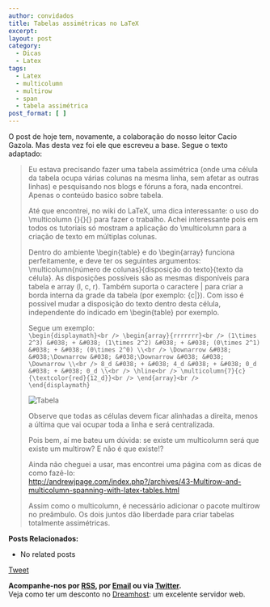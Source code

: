 ```yaml
---
author: convidados
title: Tabelas assimétricas no LaTeX
excerpt:
layout: post
category:
  - Dicas
  - Latex
tags:
  - Latex
  - multicolumn
  - multirow
  - span
  - tabela assimétrica
post_format: [ ]
---
```

O post de hoje tem, novamente, a colaboração do nosso leitor Cacio Gazola. Mas desta vez foi ele que escreveu a base. Segue o texto adaptado:

> Eu estava precisando fazer uma tabela assimétrica (onde uma célula da tabela ocupa várias colunas na mesma linha, sem afetar as outras linhas) e pesquisando nos blogs e fóruns a fora, nada encontrei. Apenas o conteúdo basico sobre tabela. 
> 
> Até que encontrei, no wiki do LaTeX, uma dica interessante: o uso do \multicolumn {}{}{} para fazer o trabalho. Achei interessante pois em todos os tutoriais só mostram a aplicação do \multicolumn para a criação de texto em múltiplas colunas.
> 
> Dentro do ambiente \begin{table} e do \begin{array} funciona perfeitamente, e deve ter os seguintes argumentos: \multicolumn{número de colunas}{disposição do texto}{texto da célula}. As disposições possíveis são as mesmas disponíveis para tabela e array (l, c, r). Também suporta o caractere | para criar a borda interna da grade da tabela (por exemplo: {c|}). Com isso é possivel mudar a disposição do texto dentro desta célula, independente do indicado em \begin{table} por exemplo.
> 
> Segue um exemplo:  
> `\begin{displaymath}<br />
\begin{array}{rrrrrrr}<br />
(1\times 2^3) &#038; + &#038; (1\times 2^2) &#038; + &#038; (0\times 2^1) &#038; + &#038; (0\times 2^0) \\<br />
\Downarrow &#038; &#038;\Downarrow &#038; &#038;\Downarrow &#038; &#038; \Downarrow \\<br />
8_d &#038; + &#038; 4_d &#038; + &#038; 0_d &#038; + &#038; 0_d \\<br />
\hline<br />
\multicolumn{7}{c}{\textcolor{red}{12_d}}<br />
\end{array}<br />
\end{displaymath}`
> 
> ![Tabela][1]
> 
> Observe que todas as células devem ficar alinhadas a direita, menos a última que vai ocupar toda a linha e será centralizada.
> 
> Pois bem, aí me bateu um dúvida: se existe um multicolumn será que existe um multirow? E não é que existe!?
> 
> Ainda não cheguei a usar, mas encontrei uma página com as dicas de como fazê-lo:  
> <http://andrewjpage.com/index.php?/archives/43-Multirow-and-multicolumn-spanning-with-latex-tables.html>
> 
> Assim como o multicolumn, é necessário adicionar o pacote multirow no preâmbulo. Os dois juntos dão liberdade para criar tabelas totalmente assimétricas.

**Posts Relacionados:** 
*   No related posts



[Tweet][2] 





**Acompanhe-nos por [ RSS][3], por [Email][4] ou via [Twitter][5].**  
Veja como ter um desconto no [Dreamhost][6]: um excelente servidor web.

 [1]: http://vidageek.net/wp-content/uploads/2010/03/tabela1.jpg "Tabela"
 [2]: https://twitter.com/share
 [3]: http://feeds.feedburner.com/VidaGeek
 [4]: http://feedburner.google.com/fb/a/mailverify?uri=VidaGeek&loc=pt_BR
 [5]: http://twitter.com/blogvidageek
 [6]: http://vidageek.net/dreamhost/
